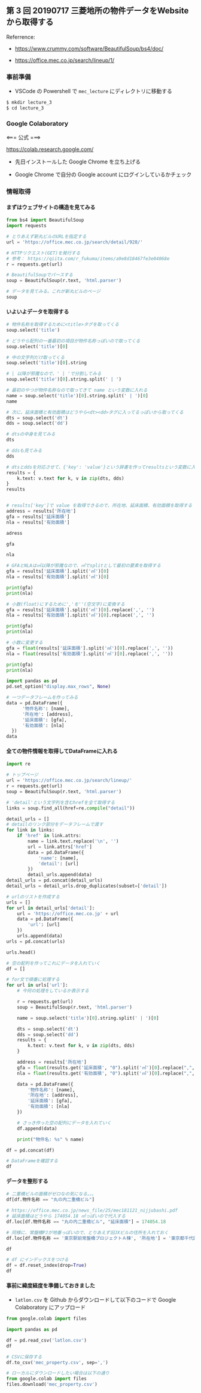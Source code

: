 ## 第 3 回 20190717 三菱地所の物件データをWebsiteから取得する

Referrence:

- https://www.crummy.com/software/BeautifulSoup/bs4/doc/

- https://office.mec.co.jp/search/lineup/1/

### 事前準備

- VSCode の Powershell で `mec_lecture` にディレクトリに移動する

```bash
$ mkdir lecture_3
$ cd lecture_3
```

### Google Colaboratory

  <=== 公式 ===>

  https://colab.research.google.com/

- 先日インストールした Google Chrome を立ち上げる

- Google Chrome で自分の Google account にログインしているかチェック

### 情報取得

#### まずはウェブサイトの構造を見てみる

```python
from bs4 import BeautifulSoup
import requests
```

```python
# とりあえず新丸ビルのURLを指定する
url = 'https://office.mec.co.jp/search/detail/928/'
```

```python
# HTTPリクエスト(GET)を発行する
# 参考： https://qiita.com/r_fukuma/items/a9e8d18467fe3e04068e
r = requests.get(url)
```

```python
# BeautifulSoupでパースする
soup = BeautifulSoup(r.text, 'html.parser')
```

```python
# データを見てみる。これが新丸ビルのページ
soup
```

#### いよいよデータを取得する

```python
# 物件名称を取得するために<title>タグを取ってくる
soup.select('title')
```

```python
# どうやら配列の一番最初の項目が物件名称っぽいので取ってくる
soup.select('title')[0]
```

```python
# 中の文字列だけ取ってくる
soup.select('title')[0].string
```

```python
# | 以降が邪魔なので、' | 'で分割してみる
soup.select('title')[0].string.split(' | ')
```

```python
# 最初のやつが物件名称なので取ってきて name という変数に入れる
name = soup.select('title')[0].string.split(' | ')[0]
name
```

```python
# 次に、延床面積と有効面積はどうやら<dt><dd>タグに入ってるっぽいから取ってくる
dts = soup.select('dt')
dds = soup.select('dd')
```

```python
# dtsの中身を見てみる
dts
```

```python
# ddsも見てみる
dds
```

```python
# dtsとddsを対応させて、{'key': 'value'}という辞書を作ってresultsという変数に入れる
results = {
    k.text: v.text for k, v in zip(dts, dds)
}
results
```

```python

# results['key']で value を取得できるので、所在地、延床面積、有効面積を取得する
address = results['所在地']
gfa = results['延床面積']
nla = results['有効面積']
```

```python
adress
```

```python
gfa
```

```python
nla
```

```python
# GFAとNLAは㎡以降が邪魔なので、㎡でsplitとして最初の要素を取得する
gfa = results['延床面積'].split('㎡')[0]
nla = results['有効面積'].split('㎡')[0]

print(gfa)
print(nla)
```

```python
# 小数(float)にするために','を''(空文字)に変換する
gfa = results['延床面積'].split('㎡')[0].replace(',', '')
nla = results['有効面積'].split('㎡')[0].replace(',', '')

print(gfa)
print(nla)
```

```python
# 小数に変更する
gfa = float(results['延床面積'].split('㎡')[0].replace(',', ''))
nla = float(results['有効面積'].split('㎡')[0].replace(',', ''))

print(gfa)
print(nla)
```

```python
import pandas as pd
pd.set_option("display.max_rows", None)
```

```python
# 一つデータフレームを作ってみる
data = pd.DataFrame({
      '物件名称': [name],
      '所在地': [address],
      '延床面積': [gfa],
      '有効面積': [nla]
  })
data
```

#### 全ての物件情報を取得してDataFrameに入れる

```python
import re
```

```python
# トップページ
url = 'https://office.mec.co.jp/search/lineup/'
r = requests.get(url)
soup = BeautifulSoup(r.text, 'html.parser')

# 'detail'という文字列を含むhrefを全て取得する
links = soup.find_all(href=re.compile("detail"))

detail_urls = []
# detailのリンク部分をデータフレームで渡す
for link in links:
    if 'href' in link.attrs:
        name = link.text.replace('\n', '')
        url = link.attrs['href']
        data = pd.DataFrame({
            'name': [name],
            'detail': [url]
        })
        detail_urls.append(data)
detail_urls = pd.concat(detail_urls)
detail_urls = detail_urls.drop_duplicates(subset=['detail'])

# urlのリストを作成する
urls = []
for url in detail_urls['detail']:
    url = 'https://office.mec.co.jp' + url
    data = pd.DataFrame({
        'url': [url]
    })
    urls.append(data)
urls = pd.concat(urls)

urls.head()
```

```python
# 空の配列を作ってこれにデータを入れていく
df = []

# for文で順番に処理する
for url in urls['url']:
    # 今何の処理をしているか表示する

    r = requests.get(url)
    soup = BeautifulSoup(r.text, 'html.parser')

    name = soup.select('title')[0].string.split(' | ')[0]

    dts = soup.select('dt')
    dds = soup.select('dd')
    results = {
        k.text: v.text for k, v in zip(dts, dds)
    }

    address = results['所在地']
    gfa = float(results.get('延床面積', "0").split('㎡')[0].replace(",", ""))
    nla = float(results.get('有効面積', "0").split('㎡')[0].replace(",", ""))

    data = pd.DataFrame({
        '物件名称': [name],
        '所在地': [address],
        '延床面積': [gfa],
        '有効面積': [nla]
    })

    # さっき作った空の配列にデータを入れていく
    df.append(data)

    print("物件名: %s" % name)

df = pd.concat(df)
```

```python
# DataFrameを確認する
df
```

#### データを整形する

```python
# 二重橋ビルの面積がゼロなの気になる。。。
df[df.物件名称 == "丸の内二重橋ビル"]
```

```python
# https://office.mec.co.jp/news_file/25/mec181121_nijjubashi.pdf
# 延床面積はどうやら 174054.18 ㎡っぽいので代入する
df.loc[df.物件名称 == "丸の内二重橋ビル", "延床面積"] = 174054.18
```

```python
# 同様に、常盤橋PJが地番っぽいので、とりあえず旧JXビルの住所を入れておく
df.loc[df.物件名称 == '東京駅前常盤橋プロジェクトＡ棟', '所在地'] = '東京都千代田区大手町2-6-3'
```

```python
df
```

```python
# df にインデックスをつける
df = df.reset_index(drop=True)
df
```

#### 事前に緯度経度を準備しておきました

- `latlon.csv` を Github からダウンロードして以下のコードで Google Colaboratory にアップロード

```python
from google.colab import files
```

```python
import pandas as pd
```

```python
df = pd.read_csv('latlon.csv')
df
```

```python
# CSVに保存する
df.to_csv('mec_property.csv', sep=',')
```

```python
# ローカルにダウンロードしたい場合は以下の通り
from google.colab import files
files.download('mec_property.csv')
```
